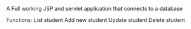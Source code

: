 A Full working JSP and servlet application that connects to a database

Functions:
  List student
  Add new student
  Update student
  Delete student
